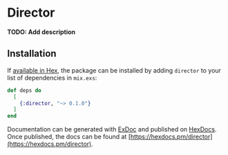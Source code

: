 # Director

**TODO: Add description**

## Installation

If [available in Hex](https://hex.pm/docs/publish), the package can be installed
by adding `director` to your list of dependencies in `mix.exs`:

```elixir
def deps do
  [
    {:director, "~> 0.1.0"}
  ]
end
```

Documentation can be generated with [ExDoc](https://github.com/elixir-lang/ex_doc)
and published on [HexDocs](https://hexdocs.pm). Once published, the docs can
be found at [https://hexdocs.pm/director](https://hexdocs.pm/director).

